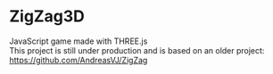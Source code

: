 # ZigZag3D

JavaScript game made with THREE.js  
This project is still under production and is based on an older project: https://github.com/AndreasVJ/ZigZag
